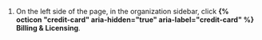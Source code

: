 1. On the left side of the page, in the organization sidebar, click **{% octicon "credit-card" aria-hidden="true" aria-label="credit-card" %} Billing & Licensing**.
